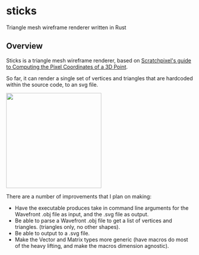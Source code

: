 # sticks
Triangle mesh wireframe renderer written in Rust

## Overview

Sticks is a triangle mesh wireframe renderer, based on [Scratchpixel's guide to Computing the Pixel Coordinates of a 3D Point](http://www.scratchapixel.com/lessons/3d-basic-rendering/computing-pixel-coordinates-of-3d-point).

So far, it can render a single set of vertices and triangles that are hardcoded within the source code, to an svg file.

<img src="http://i.imgur.com/rjkEVTW.png" width="256">

There are a number of improvements that I plan on making:
- Have the executable produces take in command line arguments for the Wavefront .obj file as input, and the .svg file as output.
- Be able to parse a Wavefront .obj file to get a list of vertices and triangles. (triangles only, no other shapes).
- Be able to output to a .svg file.
- Make the Vector and Matrix types more generic (have macros do most of the heavy lifting, and make the macros dimension agnostic).
